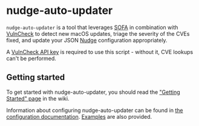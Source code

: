 # nudge-auto-updater
`nudge-auto-updater` is a tool that leverages [SOFA](https://sofa.macadmins.io) in combination with [VulnCheck](https://docs.vulncheck.com/) to detect new macOS updates, triage the severity of the CVEs fixed, and update your JSON [Nudge](https://github.com/macadmins/Nudge) configuration appropriately.

A [VulnCheck API key](https://vulncheck.com/token/newtoken) is required to use this script - without it, CVE lookups can't be performed.

## Getting started
To get started with nudge-auto-updater, you should read the ["Getting Started" page](https://github.com/jc0b/nudge-auto-updater/wiki/Home) in the wiki.

Information about configuring nudge-auto-updater can be found in [the configuration documentation](https://github.com/jc0b/nudge-auto-updater/wiki/Supported-Configuration-Keys). [Examples](https://github.com/jc0b/nudge-auto-updater/wiki/Example-Configurations) are also provided.